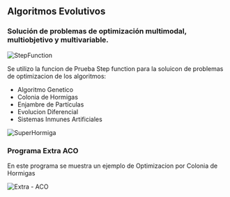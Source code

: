 ## Algoritmos Evolutivos
### Solución de problemas de optimización multimodal, multiobjetivo y multivariable.

![StepFunction](https://user-images.githubusercontent.com/92269511/235036896-a5e4cef1-0320-4f76-a1cc-4f6ffa0c0021.png)

Se utilizo la funcion de Prueba Step function para la soluicon de problemas de optimizacion de los algoritmos:
- Algoritmo Genetico
- Colonia de Hormigas
- Enjambre de Partículas
- Evolucion Diferencial
- Sistemas Inmunes Artificiales

![SuperHormiga](https://user-images.githubusercontent.com/92269511/235331768-250f8818-e53a-43bf-8549-9757072f9644.png)
### Programa Extra ACO
En este programa se muestra un ejemplo de Optimizacion por Colonia de Hormigas

![Extra - ACO](https://user-images.githubusercontent.com/92269511/235329591-63610996-076b-401f-9f8f-03c457aca95c.png)
